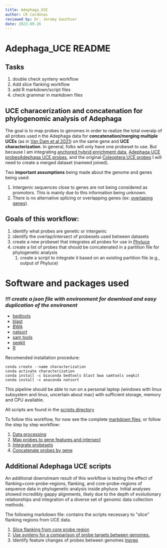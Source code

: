 ```yaml
---
title: Adephaga_UCE
author: CR Cardenas
reviewed by: Dr. Jeremy Gauthier
date: 2023.09.26
---
```


# Adephaga_UCE README 

## Tasks

1. double check synteny workflow
2. Add slice flanking workflow
3. add R markdown/script files
4. check grammar in markdown files

## UCE characerization and concatenation for phylogenomic analysis of Adephaga

The goal is to map probes to genomes in order to realize the total overalp of all probes used n the Adephaga data for __concatenation/merging multiple UCEs__ (as in [Van Dam et al 2021](https://academic.oup.com/sysbio/article/70/2/307/5880562)) on the same gene and __UCE characterization__. In general, folks will only have one probeset to use. But because I am integrating [anchored hybrid enrichment data](https://resjournals.onlinelibrary.wiley.com/doi/full/10.1111/syen.12508), [Adephaga UCE probes](https://onlinelibrary.wiley.com/doi/full/10.1002/ece3.5260)[Adephaga UCE probes](https://onlinelibrary.wiley.com/doi/full/10.1002/ece3.5260), and the original [Coleoptera UCE probes](https://besjournals.onlinelibrary.wiley.com/doi/10.1111/2041-210X.12754) I will need to create a merged dataset (nameed joined).

Two **important assumptions** being made about the genome and genes being used:
1. Intergenic sequences close to genes are not being considered as promotors. This is mainly due to this information being unknown.
2. There is no alternative splicing or overlapping genes (ex: [overlaping genes](https://doi.org/10.1186/s12864-021-08039-6)).


## Goals of this workflow:
1. identify what probes are genetic or intergenic 
2. identify the overlap/intersect of probesets used between datasets
3. create a new probeset that integrates all probes for use in [Phyluce](https://phyluce.readthedocs.io/en/latest/)
4. create a list of probes that should be concatenated in a partition file for phylogenetic analysis
    1. create a script to integrate it based on an existing partition file (e.g., output of Phyluce)

# Software and packages used

### __*!!! create a json file with environment for download and easy duplication of the environent*__

* [bedtools](https://bedtools.readthedocs.io/en/latest/)
* [blast](http://blast.ncbi.nlm.nih.gov/Blast.cgi?PAGE_TYPE=BlastDocs)
* [BWA](https://bio-bwa.sourceforge.net/)
* [natsort](https://anaconda.org/anaconda/natsort)
* [sam tools](http://www.htslib.org/)
* [seqkit](https://bioinf.shenwei.me/seqkit/)
* [R](https://www.r-project.org/)

Recomended installation procedure:
```
conda create --name characterization
conda activate characterization
conda install -c bioconda bedtools blast bwa samtools seqkit 
conda install -c anaconda natsort
```

This pipeline should be able to run on a personal laptop (windows with linux subsystem and linux, uncertain about mac) with sufficient storage, memory and CPU available.

All scripts are found in the [scripts directory](/scripts/)

To follow this workflow, for now see the complete [markdown files](/markdown_files/workflow_v4_26092023.md); or follow the step by step workflow:
1. [Data processing](/markdown_files/data_processing.md)
2. [Map probes to gene features and intersect](/markdown_files/map_probes_and_intersect.md)
3. [Integrate probesets](/markdown_files/integrate_pobesets.md)
4. [Concatenate probes by gene](/markdown_files/concatenate_loci.md)


## Additional Adephaga UCE scripts

An additional downstream result of this workflow is testing the effect of flanking+core-probe-regions, flanking, and core-probe-regions of sequence data in phylogenetic analysis inside phyluce. Initial analyses showed incredibly gappy alignments, likely due to the depth of evolutionary relationships and integration of a diverse set of genomic data collection methods. 

The following markdown file: contains the scripts necessary to "slice" flanking regions from UCE data.

1. [Slice flanking from core probe region](https://github.com/crcardenas/Adephaga_UCE/blob/main/markdown_files/Slice_flanking_from_core.md)
2. [Use synteny for a comparison of probe targets between genomes.](/synteny_workflow/synteny_workflow.md)
3. Identify feature changes of probes between genomes [inprep](https://github.com/crcardenas/Adephaga_UCE)
